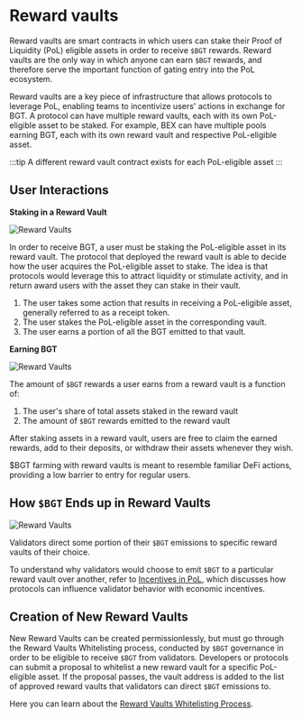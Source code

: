 # Reward vaults

Reward vaults are smart contracts in which users can stake their Proof of Liquidity (PoL) eligible assets in order to receive `$BGT` rewards. Reward vaults are the only way in which anyone can earn `$BGT` rewards, and therefore serve the important function of gating entry into the PoL ecosystem.

Reward vaults are a key piece of infrastructure that allows protocols to leverage PoL, enabling teams to incentivize users' actions in exchange for BGT. A protocol can have multiple reward vaults, each with its own PoL-eligible asset to be staked. For example, BEX can have multiple pools earning BGT, each with its own reward vault and respective PoL-eligible asset.

:::tip
A different reward vault contract exists for each PoL-eligible asset
:::

## User Interactions

**Staking in a Reward Vault**

![Reward Vaults](/assets/reward-vaults.png)

In order to receive BGT, a user must be staking the PoL-eligible asset in its reward vault. The protocol that deployed the reward vault is able to decide how the user acquires the PoL-eligible asset to stake. The idea is that protocols would leverage this to attract liquidity or stimulate activity, and in return award users with the asset they can stake in their vault. 

1. The user takes some action that results in receiving a PoL-eligible asset, generally referred to as a receipt token.
2. The user stakes the PoL-eligible asset in the corresponding vault.
3. The user earns a portion of all the BGT emitted to that vault.


**Earning BGT**

![Reward Vaults](/assets/reward-vault-staking.jpg)

The amount of `$BGT` rewards a user earns from a reward vault is a function of:

1. The user's share of total assets staked in the reward vault
2. The amount of `$BGT` rewards emitted to the reward vault

After staking assets in a reward vault, users are free to claim the earned rewards, add to their deposits, or withdraw their assets whenever they wish.

$BGT farming with reward vaults is meant to resemble familiar DeFi actions, providing a low barrier to entry for regular users.

## How `$BGT` Ends up in Reward Vaults

![Reward Vaults](/assets/cuttingboard.png)

Validators direct some portion of their `$BGT` emissions to specific reward vaults of their choice.

To understand why validators would choose to emit `$BGT` to a particular reward vault over another, refer to [Incentives in PoL](/learn/pol/incentives), which discusses how protocols can influence validator behavior with economic incentives.

## Creation of New Reward Vaults

New Reward Vaults can be created permissionlessly, but must go through the Reward Vaults Whitelisting process, conducted by `$BGT` governance in order to be eligible to receive `$BGT` from validators. Developers or protocols can submit a proposal to whitelist a new reward vault for a specific PoL-eligible asset. If the proposal passes, the vault address is added to the list of approved reward vaults that validators can direct `$BGT` emissions to.

Here you can learn about the [Reward Vaults Whitelisting Process](/learn/governance/rewardvault).
